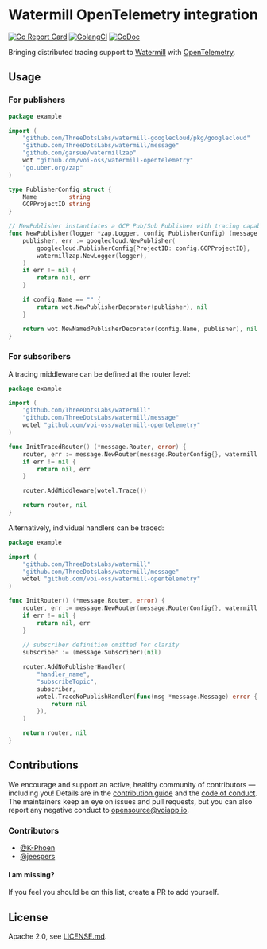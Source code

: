# Watermill OpenTelemetry integration

[![Go Report Card](https://goreportcard.com/badge/github.com/voi-oss/watermill-opentelemetry?style=flat-square)](https://goreportcard.com/report/github.com/voi-oss/watermill-opentelemetry)
[![GolangCI](https://golangci.com/badges/github.com/voi-oss/watermill-opentelemetry.svg)](https://golangci.com/r/github.com/voi-oss/watermill-opentelemetry)
[![GoDoc](http://img.shields.io/badge/godoc-reference-5272B4.svg?style=flat-square)](https://pkg.go.dev/github.com/voi-oss/watermill-opentelemetry)

Bringing distributed tracing support to [Watermill](https://watermill.io/) with [OpenTelemetry](https://opentelemetry.io/). 

## Usage

### For publishers

```go
package example

import (
    "github.com/ThreeDotsLabs/watermill-googlecloud/pkg/googlecloud"
    "github.com/ThreeDotsLabs/watermill/message"
    "github.com/garsue/watermillzap"
    wot "github.com/voi-oss/watermill-opentelemetry"
    "go.uber.org/zap"
)

type PublisherConfig struct {
	Name         string
	GCPProjectID string
}

// NewPublisher instantiates a GCP Pub/Sub Publisher with tracing capabilities.
func NewPublisher(logger *zap.Logger, config PublisherConfig) (message.Publisher, error) {
	publisher, err := googlecloud.NewPublisher(
        googlecloud.PublisherConfig{ProjectID: config.GCPProjectID},
        watermillzap.NewLogger(logger),
    )
	if err != nil {
		return nil, err
	}

	if config.Name == "" {
		return wot.NewPublisherDecorator(publisher), nil
	}

	return wot.NewNamedPublisherDecorator(config.Name, publisher), nil
}
```

### For subscribers

A tracing middleware can be defined at the router level:

```go
package example

import (
	"github.com/ThreeDotsLabs/watermill"
	"github.com/ThreeDotsLabs/watermill/message"
    wotel "github.com/voi-oss/watermill-opentelemetry"
)

func InitTracedRouter() (*message.Router, error) {
	router, err := message.NewRouter(message.RouterConfig{}, watermill.NopLogger{})
	if err != nil {
		return nil, err
	}

	router.AddMiddleware(wotel.Trace())

	return router, nil
}
```

Alternatively, individual handlers can be traced: 

```go
package example

import (
	"github.com/ThreeDotsLabs/watermill"
	"github.com/ThreeDotsLabs/watermill/message"
    wotel "github.com/voi-oss/watermill-opentelemetry"
)

func InitRouter() (*message.Router, error) {
	router, err := message.NewRouter(message.RouterConfig{}, watermill.NopLogger{})
	if err != nil {
		return nil, err
	}
    
    // subscriber definition omitted for clarity
    subscriber := (message.Subscriber)(nil)

	router.AddNoPublisherHandler(
        "handler_name",
        "subscribeTopic",
        subscriber,
        wotel.TraceNoPublishHandler(func(msg *message.Message) error {
            return nil
        }),
    )

	return router, nil
}
```

## Contributions

We encourage and support an active, healthy community of contributors &mdash;
including you! Details are in the [contribution guide](CONTRIBUTING.md) and
the [code of conduct](CODE_OF_CONDUCT.md). The maintainers keep an eye on
issues and pull requests, but you can also report any negative conduct to
opensource@voiapp.io.

### Contributors

- [@K-Phoen](https://github.com/K-Phoen)
- [@jeespers](https://github.com/jeespers)

#### I am missing?

If you feel you should be on this list, create a PR to add yourself.

## License

Apache 2.0, see [LICENSE.md](LICENSE.md).